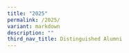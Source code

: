 ```yaml
---
title: "2025"
permalink: /2025/
variant: markdown
description: ""
third_nav_title: Distinguished Alumni
---
```


